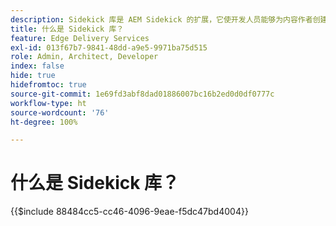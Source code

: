```yaml
---
description: Sidekick 库是 AEM Sidekick 的扩展，它使开发人员能够为内容作者创建 UI 驱动的工具。它包括一个内置的区块插件，可以以直观的方式向作者显示所有区块的列表，从而使作者无需记住或搜索区块的每个变体。开发人员还可以为 Sidekick 库编写自己的插件。
title: 什么是 Sidekick 库？
feature: Edge Delivery Services
exl-id: 013f67b7-9841-48dd-a9e5-9971ba75d515
role: Admin, Architect, Developer
index: false
hide: true
hidefromtoc: true
source-git-commit: 1e69fd3abf8dad01886007bc16b2ed0d0df0777c
workflow-type: ht
source-wordcount: '76'
ht-degree: 100%

---
```


# 什么是 Sidekick 库？

{{$include 88484cc5-cc46-4096-9eae-f5dc47bd4004}}
